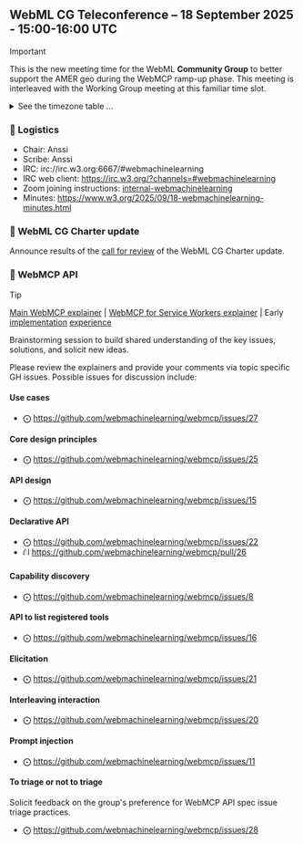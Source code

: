 ## WebML CG Teleconference – 18 September 2025 - 15:00-16:00 UTC

> [!IMPORTANT]
> This is the new meeting time for the WebML **Community Group** to better support the AMER geo during the WebMCP ramp-up phase. This meeting is interleaved with the Working Group meeting at this familiar time slot.

<details close><summary>See the timezone table ...</summary>
<table>
<tr><td> San Francisco <td> Thu, 18 September 2025 <td> 08:00
<tr><td> Boston <td> Thu, 18 September 2025 <td> 11:00
<tr><td> London <td> Thu, 18 September 2025 <td> 16:00  
<tr><td> Berlin <td> Thu, 18 September 2025 <td> 17:00 
<tr><td> Helsinki <td> Thu, 18 September 2025 <td> 18:00 
<tr><td> Shanghai <td> Thu, 18 September 2025 <td> 23:00
<tr><td> Tokyo <td> Fri, 19 September 2025 <td> 00:00
<tr><td> UTC <td> Thu, 18 September 2025 <td> 15:00 UTC
</table>

Other locations: https://www.timeanddate.com/worldclock/fixedtime.html?iso=20250918T15
</details>

### 🤝 Logistics

* Chair: Anssi
* Scribe: Anssi
* IRC: irc://irc.w3.org:6667/#webmachinelearning
* IRC web client: https://irc.w3.org/?channels=#webmachinelearning
* Zoom joining instructions: [internal-webmachinelearning](https://lists.w3.org/Archives/Member/internal-webmachinelearning/2023Jun/0000.html)
* Minutes: https://www.w3.org/2025/09/18-webmachinelearning-minutes.html

### 📢 WebML CG Charter update

Announce results of the [call for review](https://lists.w3.org/Archives/Public/public-webmachinelearning/2025Aug/0005.html) of the WebML CG Charter update.

### 🤖 WebMCP API

> [!TIP]
> [Main WebMCP explainer](https://github.com/webmachinelearning/webmcp/blob/main/README.md) | [WebMCP for Service Workers explainer](https://github.com/webmachinelearning/webmcp/blob/main/docs/service-workers.md) | Early [implementation](https://github.com/MiguelsPizza/WebMCP) [experience](https://github.com/jasonjmcghee/WebMCP)

Brainstorming session to build shared understanding of the key issues, solutions, and solicit new ideas.

Please review the explainers and provide your comments via topic specific GH issues. Possible issues for discussion include:

#### Use cases

- ⨀ https://github.com/webmachinelearning/webmcp/issues/27

#### Core design principles

- ⨀ https://github.com/webmachinelearning/webmcp/issues/25

#### API design

- ⨀ https://github.com/webmachinelearning/webmcp/issues/15

#### Declarative API

- ⨀ https://github.com/webmachinelearning/webmcp/issues/22
- ⛙ https://github.com/webmachinelearning/webmcp/pull/26

#### Capability discovery

- ⨀ https://github.com/webmachinelearning/webmcp/issues/8

#### API to list registered tools

- ⨀ https://github.com/webmachinelearning/webmcp/issues/16

#### Elicitation

- ⨀ https://github.com/webmachinelearning/webmcp/issues/21

#### Interleaving interaction

- ⨀ https://github.com/webmachinelearning/webmcp/issues/20

#### Prompt injection

- ⨀ https://github.com/webmachinelearning/webmcp/issues/11

#### To triage or not to triage

Solicit feedback on the group's preference for WebMCP API spec issue triage practices.

- ⨀ https://github.com/webmachinelearning/webmcp/issues/28
